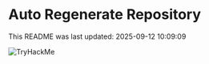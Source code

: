 # Auto Regenerate Repository

This README was last updated: 2025-09-12 10:09:09

 ![TryHackMe](https://tryhackme.com/badge/533634)